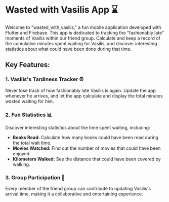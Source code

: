 # Wasted with Vasilis App ⌛

Welcome to "wasted_with_vasilis," a fun mobile application developed with Flutter and Firebase. This app is dedicated to tracking the "fashionably late" moments of Vasilis within our friend group. Calculate and keep a record of the cumulative minutes spent waiting for Vasilis, and discover interesting statistics about what could have been done during that time.

## Key Features:

### 1. Vasilis's Tardiness Tracker ⏰
Never lose track of how fashionably late Vasilis is again. Update the app whenever he arrives, and let the app calculate and display the total minutes wasted waiting for him.

### 2. Fun Statistics 📊
Discover interesting statistics about the time spent waiting, including:
   - **Books Read:** Calculate how many books could have been read during the total wait time.
   - **Movies Watched:** Find out the number of movies that could have been enjoyed.
   - **Kilometers Walked:** See the distance that could have been covered by walking.

### 3. Group Participation 🤝
Every member of the friend group can contribute to updating Vasilis's arrival time, making it a collaborative and entertaining experience.
